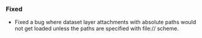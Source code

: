 ### Fixed
- Fixed a bug where dataset layer attachments with absolute paths would not get loaded unless the paths are specified with file:// scheme.
